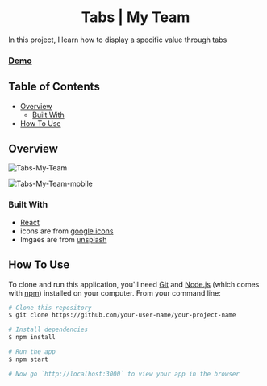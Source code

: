 <h1 align="center">Tabs | My Team</h1>

In this project, I learn how to display a specific value through tabs
    
<!-- DEMO -->
 
### [Demo](https://thejyotipatel.github.io/tabs-my-team-project-in-react/)

<!-- TABLE OF CONTENTS -->

## Table of Contents

- [Overview](#overview)
  - [Built With](#built-with)
- [How To Use](#how-to-use)

<!-- OVERVIEW -->

## Overview

![Tabs-My-Team](https://user-images.githubusercontent.com/66724598/148671747-6b7fa4bd-11a4-4ad9-be49-bcfae7f867eb.png)

![Tabs-My-Team-mobile](https://user-images.githubusercontent.com/66724598/148671748-0751ebef-da81-457a-b35f-55714ecea43e.png)

### Built With

- [React](https://reactjs.org/)
- icons are from [google icons](https://fonts.google.com/icons?selected=Material+Icons+Outlined)
- Imgaes are from [unsplash](https://unsplash.com/)

## How To Use

To clone and run this application, you'll need [Git](https://git-scm.com) and [Node.js](https://nodejs.org/en/download/) (which comes with [npm](http://npmjs.com)) installed on your computer. From your command line:

```bash
# Clone this repository
$ git clone https://github.com/your-user-name/your-project-name

# Install dependencies
$ npm install

# Run the app
$ npm start

# Now go `http://localhost:3000` to view your app in the browser
```
